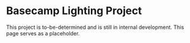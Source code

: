 # Basecamp Lighting Project

This project is to-be-determined and is still in internal development. This page serves as a placeholder.